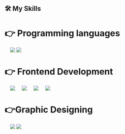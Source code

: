 
## 🛠️ My Skills

# 👉 Programming languages

<p align="left"> 
  &emsp;
  <img src="https://img.icons8.com/?size=60&id=40669&format=png&color=000000">
  <img src="https://img.icons8.com/?size=60&id=108784&format=png&color=000000">
</p>

# 👉 Frontend Development
<p align="left"> 
  &emsp; 
  <img src="https://img.icons8.com/?size=60&id=YWDsCjL0c2qv&format=png&color=000000">
  &emsp;
   <img src="https://img.icons8.com/?size=60&id=AY9OsTxmB7MH&format=png&color=000000"> 
   &emsp;
  <img src="https://img.icons8.com/?size=60&id=EzPCiQUqWWEa&format=png&color=000000">
  &emsp;
  <img src="https://img.icons8.com/?size=60&id=4PiNHtUJVbLs&format=png&color=000000">
</p>


# 👉Graphic Designing
<p align="left">
  &emsp;
<img src="https://img.icons8.com/?size=60&id=zfHRZ6i1Wg0U&format=png&color=000000">
  <img src="https://img.icons8.com/?size=60&id=iWw83PVcBpLw&format=png&color=000000">
 </p>

